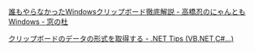 [誰もやらなかったWindowsクリップボード徹底解説 - 高橋忍のにゃんともWindows - 窓の杜](https://forest.watch.impress.co.jp/docs/serial/nyanwin/1237729.html)

[クリップボードのデータの形式を取得する - .NET Tips (VB.NET,C#...)](https://dobon.net/vb/dotnet/system/clipboardformats.html)
